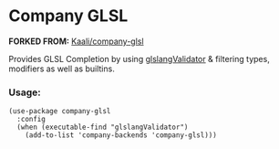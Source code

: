 # Company GLSL

**FORKED FROM:** [Kaali/company-glsl](https://github.com/Kaali/company-glsl)

Provides GLSL Completion by using [glslangValidator](https://github.com/KhronosGroup/glslang) &
filtering types, modifiers as well as builtins.

### Usage:
```elisp
(use-package company-glsl
  :config
  (when (executable-find "glslangValidator")
    (add-to-list 'company-backends 'company-glsl)))
```
